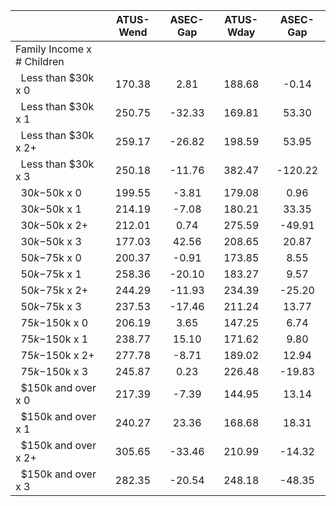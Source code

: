 
|                      |    ATUS-Wend |     ASEC-Gap |    ATUS-Wday |     ASEC-Gap |
| -------------------- | :----------: | :----------: | :----------: | :----------: |
| Family Income x # Children |              |              |              |              |
| &nbsp;&nbsp;Less than $30k x 0 |       170.38 |         2.81 |       188.68 |        -0.14 |
| &nbsp;&nbsp;Less than $30k x 1 |       250.75 |       -32.33 |       169.81 |        53.30 |
| &nbsp;&nbsp;Less than $30k x 2+ |       259.17 |       -26.82 |       198.59 |        53.95 |
| &nbsp;&nbsp;Less than $30k x 3 |       250.18 |       -11.76 |       382.47 |      -120.22 |
| &nbsp;&nbsp;$30k-$50k x 0 |       199.55 |        -3.81 |       179.08 |         0.96 |
| &nbsp;&nbsp;$30k-$50k x 1 |       214.19 |        -7.08 |       180.21 |        33.35 |
| &nbsp;&nbsp;$30k-$50k x 2+ |       212.01 |         0.74 |       275.59 |       -49.91 |
| &nbsp;&nbsp;$30k-$50k x 3 |       177.03 |        42.56 |       208.65 |        20.87 |
| &nbsp;&nbsp;$50k-$75k x 0 |       200.37 |        -0.91 |       173.85 |         8.55 |
| &nbsp;&nbsp;$50k-$75k x 1 |       258.36 |       -20.10 |       183.27 |         9.57 |
| &nbsp;&nbsp;$50k-$75k x 2+ |       244.29 |       -11.93 |       234.39 |       -25.20 |
| &nbsp;&nbsp;$50k-$75k x 3 |       237.53 |       -17.46 |       211.24 |        13.77 |
| &nbsp;&nbsp;$75k-$150k x 0 |       206.19 |         3.65 |       147.25 |         6.74 |
| &nbsp;&nbsp;$75k-$150k x 1 |       238.77 |        15.10 |       171.62 |         9.80 |
| &nbsp;&nbsp;$75k-$150k x 2+ |       277.78 |        -8.71 |       189.02 |        12.94 |
| &nbsp;&nbsp;$75k-$150k x 3 |       245.87 |         0.23 |       226.48 |       -19.83 |
| &nbsp;&nbsp;$150k and over x 0 |       217.39 |        -7.39 |       144.95 |        13.14 |
| &nbsp;&nbsp;$150k and over x 1 |       240.27 |        23.36 |       168.68 |        18.31 |
| &nbsp;&nbsp;$150k and over x 2+ |       305.65 |       -33.46 |       210.99 |       -14.32 |
| &nbsp;&nbsp;$150k and over x 3 |       282.35 |       -20.54 |       248.18 |       -48.35 |


